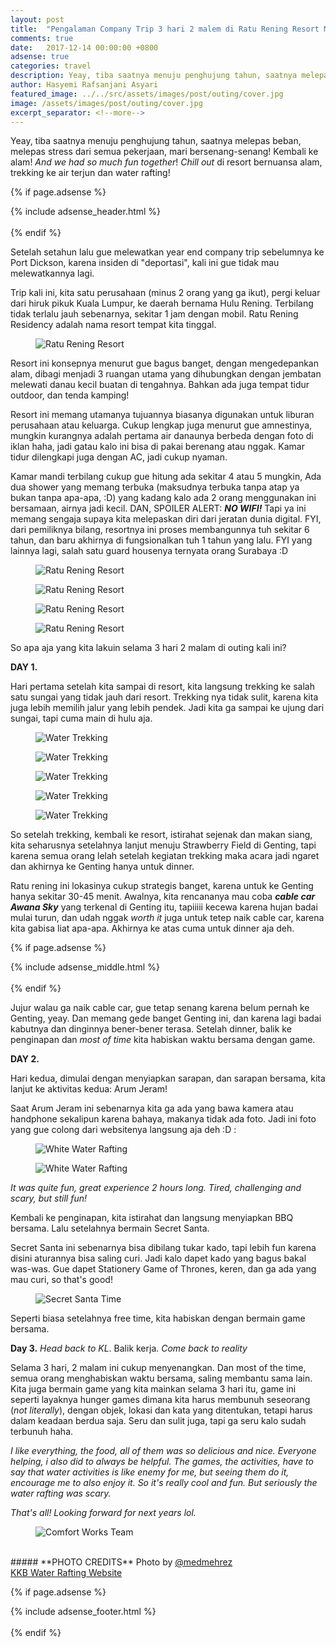 ```yaml
---
layout: post
title:  "Pengalaman Company Trip 3 hari 2 malem di Ratu Rening Resort Malaysia"
comments: true
date:   2017-12-14 00:00:00 +0800
adsense: true
categories: travel
description: Yeay, tiba saatnya menuju penghujung tahun, saatnya melepas beban, melepas stress dari semua pekerjaan, mari bersenang-senang! Kembali ke alam! And we had so much fun together! Chill out di resort bernuansa alam, trekking ke air terjun dan water rafting!
author: Hasyemi Rafsanjani Asyari
featured_image: ../../src/assets/images/post/outing/cover.jpg
image: /assets/images/post/outing/cover.jpg
excerpt_separator: <!--more-->
---
```


<p class="intro">Yeay, tiba saatnya menuju penghujung tahun, saatnya melepas beban, melepas stress dari semua pekerjaan, mari bersenang-senang! Kembali ke alam! <i>And we had so much fun together</i>! <i>Chill out</i> di resort bernuansa alam, trekking ke air terjun dan water rafting!</p>

{% if page.adsense %}
<div class="ads">
	{% include adsense_header.html %}
</div>
<br/>
{% endif %}

Setelah setahun lalu gue melewatkan year end company trip sebelumnya ke Port Dickson, karena insiden di "deportasi", kali ini gue tidak mau melewatkannya lagi.

Trip kali ini, kita satu perusahaan (minus 2 orang yang ga ikut), pergi keluar dari hiruk pikuk Kuala Lumpur, ke daerah bernama Hulu Rening. Terbilang tidak terlalu jauh sebenarnya, sekitar 1 jam dengan mobil. Ratu Rening Residency adalah nama resort tempat kita tinggal.

<div class="photoset-grid grid">
	<div class="grid--item grid--twelve">
		<figure>
		  <img src="/assets/images/post/outing/cover.jpg" alt="Ratu Rening Resort" title="Ratu Rening Resort" />		   
		</figure>		
	</div>		
</div>

Resort ini konsepnya menurut gue bagus banget, dengan mengedepankan alam, dibagi menjadi 3 ruangan utama yang dihubungkan dengan jembatan melewati danau kecil buatan di tengahnya. Bahkan ada juga tempat tidur outdoor, dan tenda kamping!

Resort ini memang utamanya tujuannya biasanya digunakan untuk liburan perusahaan atau keluarga. Cukup lengkap juga menurut gue amnestinya, mungkin kurangnya adalah pertama air danaunya berbeda dengan foto di iklan haha, jadi gatau kalo ini bisa di pakai berenang atau nggak. Kamar tidur dilengkapi juga dengan AC, jadi cukup nyaman.

Kamar mandi terbilang cukup gue hitung ada sekitar 4 atau 5 mungkin, Ada dua shower yang memang terbuka (maksudnya terbuka tanpa atap ya bukan tanpa apa-apa, :D) yang kadang kalo ada 2 orang menggunakan ini bersamaan, airnya jadi kecil. DAN, SPOILER ALERT: _**NO WIFI!**_ Tapi ya ini memang sengaja supaya kita melepaskan diri dari jeratan dunia digital. FYI, dari pemiliknya bilang, resortnya ini proses membangunnya tuh sekitar 6 tahun, dan baru akhirnya di fungsionalkan tuh 1 tahun yang lalu. FYI yang lainnya lagi, salah satu guard housenya ternyata orang Surabaya :D

<div class="photoset-grid grid">
	<div class="grid--item grid--twelve">
		<figure>
		  <img src="/assets/images/post/outing/1.jpg" alt="Ratu Rening Resort" title="Ratu Rening Resort" />		   
		</figure>		
	</div>		
	<div class="grid--item grid--six">
		<figure>
		  <img src="/assets/images/post/outing/3.jpg" alt="Ratu Rening Resort" title="Ratu Rening Resort" />		   
		</figure>		
	</div>
	<div class="grid--item grid--six">
		<figure>
		  <img src="/assets/images/post/outing/4.jpg" alt="Ratu Rening Resort" title="Ratu Rening Resort" />		   
		</figure>		
	</div>
	<div class="grid--item grid--twelve">
		<figure>
		  <img src="/assets/images/post/outing/2.jpg" alt="Ratu Rening Resort" title="Ratu Rening Resort" />		   
		</figure>		
	</div>
</div>

So apa aja yang kita lakuin selama 3 hari 2 malam di outing kali ini?

**DAY 1.**

Hari pertama setelah kita sampai di resort, kita langsung trekking ke salah satu sungai yang tidak jauh dari resort. Trekking nya tidak sulit, karena kita juga lebih memilih jalur yang lebih pendek. Jadi kita ga sampai ke ujung dari sungai, tapi cuma main di hulu aja.

<div class="photoset-grid grid">
		<div class="grid--item grid--six">
		<figure>
		  <img src="/assets/images/post/outing/5.jpg" alt="Water Trekking" title="Water Trekking" />
		</figure>		
	</div>
	<div class="grid--item grid--six">
		<figure>
		  <img src="/assets/images/post/outing/6.jpg" alt="Water Trekking" title="Water Trekking" />
		</figure>		
	</div>
	<div class="grid--item grid--six">
		<figure>
		  <img src="/assets/images/post/outing/7.jpg" alt="Water Trekking" title="Water Trekking" />
		</figure>		
	</div>
	<div class="grid--item grid--six">
		<figure>
		  <img src="/assets/images/post/outing/8.jpg" alt="Water Trekking" title="Water Trekking" />
		</figure>		
	</div>
	<div class="grid--item grid--twelve">
		<figure>
		  <img src="/assets/images/post/outing/9.jpg" alt="Water Trekking" title="Water Trekking" />
		</figure>		
	</div>
</div>


So setelah trekking, kembali ke resort, istirahat sejenak dan makan siang, kita seharusnya setelahnya lanjut menuju Strawberry Field di Genting, tapi karena semua orang lelah setelah kegiatan trekking maka acara jadi ngaret dan akhirnya ke Genting hanya untuk dinner.

Ratu rening ini lokasinya cukup strategis banget, karena untuk ke Genting hanya sekitar 30-45 menit. Awalnya, kita rencananya mau coba _**cable car Awana Sky**_ yang terkenal di Genting itu, tapiiiii kecewa karena hujan badai mulai turun, dan udah nggak _worth it_ juga untuk tetep naik cable car, karena kita gabisa liat apa-apa. Akhirnya ke atas cuma untuk dinner aja deh.

{% if page.adsense %}
<div class="ads">
	{% include adsense_middle.html %}
</div>
<br/>
{% endif %}

Jujur walau ga naik cable car, gue tetap senang karena belum pernah ke Genting, yeay. Dan memang gede banget Genting ini, dan karena lagi badai kabutnya dan dinginnya bener-bener terasa. Setelah dinner, balik ke penginapan dan _most of time_ kita habiskan waktu bersama dengan game.

**DAY 2.**

Hari kedua, dimulai dengan menyiapkan sarapan, dan sarapan bersama, kita lanjut ke aktivitas kedua: Arum Jeram!

Saat Arum Jeram ini sebenarnya kita ga ada yang bawa kamera atau handphone sekalipun karena bahaya, makanya tidak ada foto. Jadi ini foto yang gue colong dari websitenya langsung aja deh :D :

<div class="photoset-grid grid">
		<div class="grid--item grid--six">
		<figure>
		  <img src="/assets/images/post/outing/10.jpg" alt="White Water Rafting" title="White Water Rafting" />
		</figure>		
	</div>
	<div class="grid--item grid--six">
		<figure>
		  <img src="/assets/images/post/outing/11.jpg" alt="White Water Rafting" title="White Water Rafting" />
		</figure>		
	</div>	
</div>

_It was quite fun, great experience 2 hours long. Tired, challenging and scary, but still fun!_ 

Kembali ke penginapan, kita istirahat dan langsung menyiapkan BBQ bersama. Lalu setelahnya bermain Secret Santa.

Secret Santa ini sebenarnya bisa dibilang tukar kado, tapi lebih fun karena disini aturannya bisa saling curi. Jadi kalo dapet kado yang bagus bakal was-was. Gue dapet Stationery Game of Thrones, keren, dan ga ada yang mau curi, so that's good!

<div class="photoset-grid grid">
	<div class="grid--item grid--twelve">
		<figure>
		  <img src="/assets/images/post/outing/12.jpg" alt="Secret Santa Time" title="Secret Santa Time" />
		</figure>		
	</div>		
</div>

Seperti biasa setelahnya free time, kita habiskan dengan bermain game bersama.

**Day 3.**
_Head back to KL_. Balik kerja. _Come back to reality_


Selama 3 hari, 2 malam ini cukup menyenangkan. Dan most of the time, semua orang menghabiskan waktu bersama, saling membantu sama lain. Kita juga bermain game yang kita mainkan selama 3 hari itu, game ini seperti layaknya hunger games dimana kita harus membunuh seseorang (_not literally_), dengan objek, lokasi dan kata yang ditentukan, tetapi harus dalam keadaan berdua saja. Seru dan sulit juga, tapi ga seru kalo sudah terbunuh haha.

_I like everything, the food, all of them was so delicious and nice. Everyone helping, i also did to always be helpful. The games, the activities, have to say that water activities is like enemy for me, but seeing them do it, encourage me to also enjoy it. 
So it's really cool and fun. But seriously the water rafting was scary._

_That's all! Looking forward for next years lol._

<div class="photoset-grid grid">
	<div class="grid--item grid--twelve">
		<figure>
		  <img src="/assets/images/post/outing/13.jpg" alt="Comfort Works Team" title="Comfort Works Team" />
		</figure>		
	</div>		
</div>

<br/>
##### **PHOTO CREDITS**
Photo by <a href="https://www.instagram.com/medmehrez/" title="Mo" target="_blank">@medmehrez</a><br/>
<a href="http://malaysia-whitewater-rafting.com/" title="water rafting">KKB Water Rafting Website</a>

{% if page.adsense %}
<div class="ads">
	{% include adsense_footer.html %}
</div>
<br/>
{% endif %}